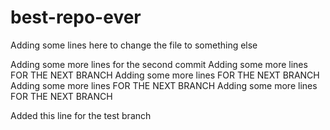 # best-repo-ever
Adding some lines here
to change the file
to something else

Adding some more lines for the second commit
Adding some more lines FOR THE NEXT BRANCH
Adding some more lines FOR THE NEXT BRANCH
Adding some more lines FOR THE NEXT BRANCH
Adding some more lines FOR THE NEXT BRANCH

Added this line for the test branch
